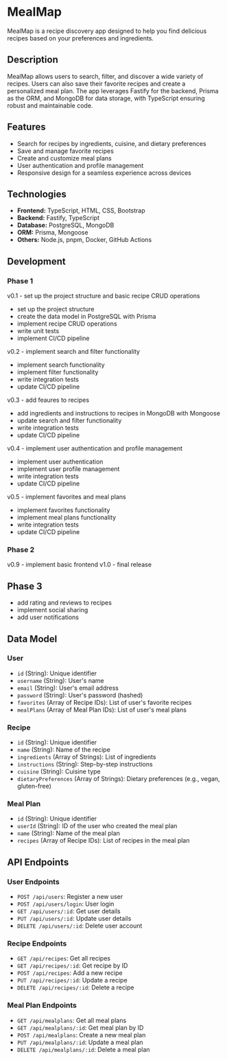 # MealMap

MealMap is a recipe discovery app designed to help you find delicious recipes based on your preferences and ingredients.

## Description

MealMap allows users to search, filter, and discover a wide variety of recipes. Users can also save their favorite recipes and create a personalized meal plan. The app leverages Fastify for the backend, Prisma as the ORM, and MongoDB for data storage, with TypeScript ensuring robust and maintainable code.

## Features

- Search for recipes by ingredients, cuisine, and dietary preferences
- Save and manage favorite recipes
- Create and customize meal plans
- User authentication and profile management
- Responsive design for a seamless experience across devices

## Technologies

- **Frontend:** TypeScript, HTML, CSS, Bootstrap
- **Backend:** Fastify, TypeScript
- **Database:** PostgreSQL, MongoDB
- **ORM:** Prisma, Mongoose
- **Others:** Node.js, pnpm, Docker, GitHub Actions

## Development

### Phase 1

v0.1 - set up the project structure and basic recipe CRUD operations

- set up the project structure
- create the data model in PostgreSQL with Prisma
- implement recipe CRUD operations
- write unit tests
- implement CI/CD pipeline

v0.2 - implement search and filter functionality

- implement search functionality
- implement filter functionality
- write integration tests
- update CI/CD pipeline

v0.3 - add feaures to recipes

- add ingredients and instructions to recipes in MongoDB with Mongoose
- update search and filter functionality
- write integration tests
- update CI/CD pipeline

v0.4 - implement user authentication and profile management

- implement user authentication
- implement user profile management
- write integration tests
- update CI/CD pipeline

v0.5 - implement favorites and meal plans

- implement favorites functionality
- implement meal plans functionality
- write integration tests
- update CI/CD pipeline

### Phase 2

v0.9 - implement basic frontend
v1.0 - final release

## Phase 3

- add rating and reviews to recipes
- implement social sharing
- add user notifications

## Data Model

### User

- `id` (String): Unique identifier
- `username` (String): User's name
- `email` (String): User's email address
- `password` (String): User's password (hashed)
- `favorites` (Array of Recipe IDs): List of user's favorite recipes
- `mealPlans` (Array of Meal Plan IDs): List of user's meal plans

### Recipe

- `id` (String): Unique identifier
- `name` (String): Name of the recipe
- `ingredients` (Array of Strings): List of ingredients
- `instructions` (String): Step-by-step instructions
- `cuisine` (String): Cuisine type
- `dietaryPreferences` (Array of Strings): Dietary preferences (e.g., vegan, gluten-free)

### Meal Plan

- `id` (String): Unique identifier
- `userId` (String): ID of the user who created the meal plan
- `name` (String): Name of the meal plan
- `recipes` (Array of Recipe IDs): List of recipes in the meal plan

## API Endpoints

### User Endpoints

- `POST /api/users`: Register a new user
- `POST /api/users/login`: User login
- `GET /api/users/:id`: Get user details
- `PUT /api/users/:id`: Update user details
- `DELETE /api/users/:id`: Delete user account

### Recipe Endpoints

- `GET /api/recipes`: Get all recipes
- `GET /api/recipes/:id`: Get recipe by ID
- `POST /api/recipes`: Add a new recipe
- `PUT /api/recipes/:id`: Update a recipe
- `DELETE /api/recipes/:id`: Delete a recipe

### Meal Plan Endpoints

- `GET /api/mealplans`: Get all meal plans
- `GET /api/mealplans/:id`: Get meal plan by ID
- `POST /api/mealplans`: Create a new meal plan
- `PUT /api/mealplans/:id`: Update a meal plan
- `DELETE /api/mealplans/:id`: Delete a meal plan